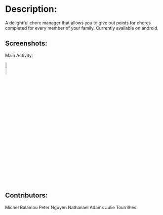 # Description:
  A delightful chore manager that allows you to give out points for chores completed for every member of your family.
  Currently available on android.

## Screenshots:
  Main Activity:

  <img src="https://i.imgur.com/Pp279bn.png" width="10%"/>

## Contributors:
  Michel Balamou
  Peter Nguyen
  Nathanael Adams
  Julie Tourrilhes
